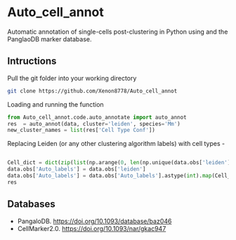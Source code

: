 # Auto_cell_annot
Automatic annotation of single-cells post-clustering in Python using and the PanglaoDB marker database.

## Intructions
Pull the git folder into your working directory 
```bash
git clone https://github.com/Xenon8778/Auto_cell_annot
```

Loading and running the function
```python
from Auto_cell_annot.code.auto_annotate import auto_annot
res  = auto_annot(data, cluster='leiden', species='Mm')
new_cluster_names = list(res['Cell Type Conf'])
```
Replacing Leiden (or any other clustering algorithm labels) with cell types -
```python

Cell_dict = dict(zip(list(np.arange(0, len(np.unique(data.obs['leiden'])),1)), new_cluster_names))
data.obs['Auto_labels'] = data.obs['leiden']
data.obs['Auto_labels'] = data.obs['Auto_labels'].astype(int).map(Cell_dict)
res
```
## Databases
- PangaloDB. https://doi.org/10.1093/database/baz046
- CellMarker2.0. https://doi.org/10.1093/nar/gkac947
